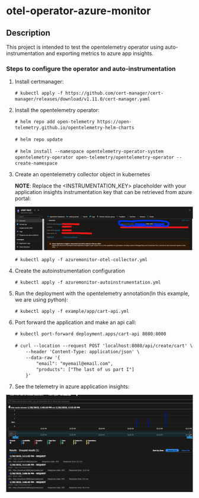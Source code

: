 # otel-operator-azure-monitor

## **Description**
This project is intended to test the opentelemetry operator using auto-instrumentation and exporting metrics to azure app insights.
### **Steps to configure the operator and auto-instrumentation**


1. Install certmanager:
    ```
    # kubectl apply -f https://github.com/cert-manager/cert-manager/releases/download/v1.11.0/cert-manager.yaml
    ```
2. Install the opentelemetry operator:

    ```
    # helm repo add open-telemetry https://open-telemetry.github.io/opentelemetry-helm-charts

    # helm repo update

    # helm install --namespace opentelemetry-operator-system opentelemetry-operator open-telemetry/opentelemetry-operator --create-namespace
    ```
3. Create an opentelemetry collector object in kubernetes
    
    **NOTE**: Replace the <INSTRUMENTATION_KEY> placeholder with your application insights instrumentation key that can be retrieved from azure portal:

    ![Alt text](images/instrumentation_key.png "App insights instrumentation key")


    ```
    # kubectl apply -f azuremonitor-otel-collector.yml
    ```
4. Create the autoinstrumentation configuration

    ```
    # kubectl apply -f azuremonitor-autoinstrumentation.yml
    ```
5. Run the deployment with the opentelemetry annotation(In this example, we are using python):

    ```
    # kubectl apply -f example/app/cart-api.yml
    ```
6. Port forward the application and make an api call:

    ```
    # kubectl port-forward deployment.apps/cart-api 8080:8000

    # curl --location --request POST 'localhost:8080/api/create/cart' \
        --header 'Content-Type: application/json' \
        --data-raw '{
            "email": "myemail@email.com",
            "products": ["The last of us part I"]
        }'
    ```
7. See the telemetry in azure application insights:

![Alt text](images/app_insights_telemetry.png "App insights transaction")